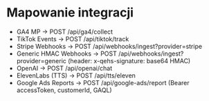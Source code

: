 # Mapowanie integracji

- GA4 MP → POST /api/ga4/collect
- TikTok Events → POST /api/tiktok/track
- Stripe Webhooks → POST /api/webhooks/ingest?provider=stripe
- Generic HMAC Webhooks → POST /api/webhooks/ingest?provider=generic (header: x-qehs-signature: base64 HMAC)
- OpenAI → POST /api/openai/chat
- ElevenLabs (TTS) → POST /api/tts/eleven
- Google Ads Reports → POST /api/google-ads/report (Bearer accessToken, customerId, GAQL)
